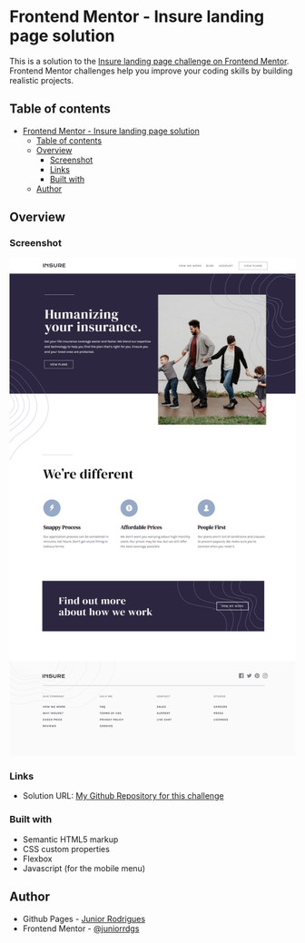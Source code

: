 # Frontend Mentor - Insure landing page solution

This is a solution to the [Insure landing page challenge on Frontend Mentor](https://www.frontendmentor.io/challenges/insure-landing-page-uTU68JV8). Frontend Mentor challenges help you improve your coding skills by building realistic projects. 

## Table of contents

- [Frontend Mentor - Insure landing page solution](#frontend-mentor---insure-landing-page-solution)
  - [Table of contents](#table-of-contents)
  - [Overview](#overview)
    - [Screenshot](#screenshot)
    - [Links](#links)
    - [Built with](#built-with)
  - [Author](#author)

## Overview

### Screenshot

![](/assets/images/screenshot.png)

### Links
- Solution URL: [My Github Repository for this challenge](https://github.com/juniorrdgs/insure-landing-page)

### Built with
- Semantic HTML5 markup
- CSS custom properties
- Flexbox
- Javascript (for the mobile menu)

## Author

- Github Pages - [Junior Rodrigues](https://github.com/juniorrdgs)
- Frontend Mentor - [@juniorrdgs](https://www.frontendmentor.io/profile/juniorrdgs)
